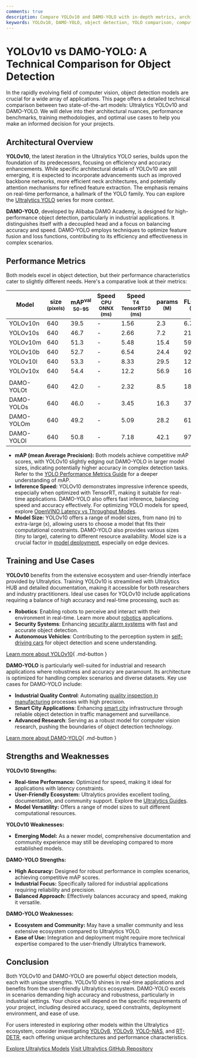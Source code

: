 ```yaml
---
comments: true
description: Compare YOLOv10 and DAMO-YOLO with in-depth metrics, architectures, and use cases. Discover which model suits your object detection needs.
keywords: YOLOv10, DAMO-YOLO, object detection, YOLO comparison, computer vision, model benchmarks, Ultralytics, machine learning models, AI performance
---
```


# YOLOv10 vs DAMO-YOLO: A Technical Comparison for Object Detection

<script async src="https://cdn.jsdelivr.net/npm/chart.js"></script>
<script defer src="../../javascript/benchmark.js"></script>

<canvas id="modelComparisonChart" width="1024" height="400" active-models='["YOLOv10", "DAMO-YOLO"]'></canvas>

In the rapidly evolving field of computer vision, object detection models are crucial for a wide array of applications. This page offers a detailed technical comparison between two state-of-the-art models: Ultralytics YOLOv10 and DAMO-YOLO. We will delve into their architectural nuances, performance benchmarks, training methodologies, and optimal use cases to help you make an informed decision for your projects.

## Architectural Overview

**YOLOv10**, the latest iteration in the Ultralytics YOLO series, builds upon the foundation of its predecessors, focusing on efficiency and accuracy enhancements. While specific architectural details of YOLOv10 are still emerging, it is expected to incorporate advancements such as improved backbone networks, more efficient neck architectures, and potentially attention mechanisms for refined feature extraction. The emphasis remains on real-time performance, a hallmark of the YOLO family. You can explore the [Ultralytics YOLO](https://www.ultralytics.com/yolo) series for more context.

**DAMO-YOLO**, developed by Alibaba DAMO Academy, is designed for high-performance object detection, particularly in industrial applications. It distinguishes itself with a decoupled head and a focus on balancing accuracy and speed. DAMO-YOLO employs techniques to optimize feature fusion and loss functions, contributing to its efficiency and effectiveness in complex scenarios.

## Performance Metrics

Both models excel in object detection, but their performance characteristics cater to slightly different needs. Here's a comparative look at their metrics:

| Model      | size<br><sup>(pixels) | mAP<sup>val<br>50-95 | Speed<br><sup>CPU ONNX<br>(ms) | Speed<br><sup>T4 TensorRT10<br>(ms) | params<br><sup>(M) | FLOPs<br><sup>(B) |
| ---------- | --------------------- | -------------------- | ------------------------------ | ----------------------------------- | ------------------ | ----------------- |
| YOLOv10n   | 640                   | 39.5                 | -                              | 1.56                                | 2.3                | 6.7               |
| YOLOv10s   | 640                   | 46.7                 | -                              | 2.66                                | 7.2                | 21.6              |
| YOLOv10m   | 640                   | 51.3                 | -                              | 5.48                                | 15.4               | 59.1              |
| YOLOv10b   | 640                   | 52.7                 | -                              | 6.54                                | 24.4               | 92.0              |
| YOLOv10l   | 640                   | 53.3                 | -                              | 8.33                                | 29.5               | 120.3             |
| YOLOv10x   | 640                   | 54.4                 | -                              | 12.2                                | 56.9               | 160.4             |
|            |                       |                      |                                |                                     |                    |                   |
| DAMO-YOLOt | 640                   | 42.0                 | -                              | 2.32                                | 8.5                | 18.1              |
| DAMO-YOLOs | 640                   | 46.0                 | -                              | 3.45                                | 16.3               | 37.8              |
| DAMO-YOLOm | 640                   | 49.2                 | -                              | 5.09                                | 28.2               | 61.8              |
| DAMO-YOLOl | 640                   | 50.8                 | -                              | 7.18                                | 42.1               | 97.3              |

- **mAP (mean Average Precision):** Both models achieve competitive mAP scores, with YOLOv10 slightly edging out DAMO-YOLO in larger model sizes, indicating potentially higher accuracy in complex detection tasks. Refer to the [YOLO Performance Metrics Guide](https://docs.ultralytics.com/guides/yolo-performance-metrics/) for a deeper understanding of mAP.
- **Inference Speed:** YOLOv10 demonstrates impressive inference speeds, especially when optimized with TensorRT, making it suitable for real-time applications. DAMO-YOLO also offers fast inference, balancing speed and accuracy effectively. For optimizing YOLO models for speed, explore [OpenVINO Latency vs Throughput Modes](https://docs.ultralytics.com/guides/optimizing-openvino-latency-vs-throughput-modes/).
- **Model Size:** YOLOv10 offers a range of model sizes, from nano (n) to extra-large (x), allowing users to choose a model that fits their computational constraints. DAMO-YOLO also provides various sizes (tiny to large), catering to different resource availability. Model size is a crucial factor in [model deployment](https://www.ultralytics.com/glossary/model-deployment), especially on edge devices.

## Training and Use Cases

**YOLOv10** benefits from the extensive ecosystem and user-friendly interface provided by Ultralytics. Training YOLOv10 is streamlined with Ultralytics HUB and detailed documentation, making it accessible for both researchers and industry practitioners. Ideal use cases for YOLOv10 include applications requiring a balance of high accuracy and real-time processing, such as:

- **Robotics**: Enabling robots to perceive and interact with their environment in real-time. Learn more about [robotics](https://www.ultralytics.com/glossary/robotics) applications.
- **Security Systems**: Enhancing [security alarm systems](https://www.ultralytics.com/blog/security-alarm-system-projects-with-ultralytics-yolov8) with fast and accurate object detection.
- **Autonomous Vehicles**: Contributing to the perception system in [self-driving cars](https://www.ultralytics.com/solutions/ai-in-self-driving) for object detection and scene understanding.

[Learn more about YOLOv10](https://docs.ultralytics.com/models/yolov10/){ .md-button }

**DAMO-YOLO** is particularly well-suited for industrial and research applications where robustness and accuracy are paramount. Its architecture is optimized for handling complex scenarios and diverse datasets. Key use cases for DAMO-YOLO include:

- **Industrial Quality Control**: Automating [quality inspection in manufacturing](https://www.ultralytics.com/blog/quality-inspection-in-manufacturing-traditional-vs-deep-learning-methods) processes with high precision.
- **Smart City Applications**: Enhancing [smart city](https://www.ultralytics.com/blog/computer-vision-ai-in-smart-cities) infrastructure through reliable object detection in traffic management and surveillance.
- **Advanced Research**: Serving as a robust model for computer vision research, pushing the boundaries of object detection technology.

[Learn more about DAMO-YOLO](https://github.com/tinyvision/DAMO-YOLO){ .md-button }

## Strengths and Weaknesses

**YOLOv10 Strengths:**

- **Real-time Performance:** Optimized for speed, making it ideal for applications with latency constraints.
- **User-Friendly Ecosystem:** Ultralytics provides excellent tooling, documentation, and community support. Explore the [Ultralytics Guides](https://docs.ultralytics.com/guides/).
- **Model Versatility:** Offers a range of model sizes to suit different computational resources.

**YOLOv10 Weaknesses:**

- **Emerging Model:** As a newer model, comprehensive documentation and community experience may still be developing compared to more established models.

**DAMO-YOLO Strengths:**

- **High Accuracy:** Designed for robust performance in complex scenarios, achieving competitive mAP scores.
- **Industrial Focus:** Specifically tailored for industrial applications requiring reliability and precision.
- **Balanced Approach:** Effectively balances accuracy and speed, making it versatile.

**DAMO-YOLO Weaknesses:**

- **Ecosystem and Community:** May have a smaller community and less extensive ecosystem compared to Ultralytics YOLO.
- **Ease of Use:** Integration and deployment might require more technical expertise compared to the user-friendly Ultralytics framework.

## Conclusion

Both YOLOv10 and DAMO-YOLO are powerful object detection models, each with unique strengths. YOLOv10 shines in real-time applications and benefits from the user-friendly Ultralytics ecosystem. DAMO-YOLO excels in scenarios demanding high accuracy and robustness, particularly in industrial settings. Your choice will depend on the specific requirements of your project, including desired accuracy, speed constraints, deployment environment, and ease of use.

For users interested in exploring other models within the Ultralytics ecosystem, consider investigating [YOLOv8](https://docs.ultralytics.com/models/yolov8/), [YOLOv9](https://docs.ultralytics.com/models/yolov9/), [YOLO-NAS](https://docs.ultralytics.com/models/yolo-nas/), and [RT-DETR](https://docs.ultralytics.com/models/rtdetr/), each offering unique architectures and performance characteristics.

[Explore Ultralytics Models](https://docs.ultralytics.com/models/)
[Visit Ultralytics GitHub Repository](https://github.com/ultralytics/ultralytics)
